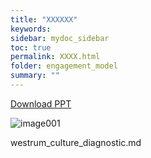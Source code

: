 ```yaml
---
title: "XXXXXX"
keywords: 
sidebar: mydoc_sidebar
toc: true
permalink: XXXX.html
folder: engagement_model
summary: ""
---
```


[Download PPT](media/ppt/PESTLE.pptx)

![image001](media/by-nc.png)

westrum_culture_diagnostic.md